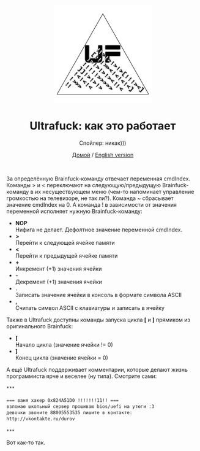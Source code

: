 <div align="center">

<img src="img/logo.png" alt="Ultrafuck" title="Ultrafuck">

# Ultrafuck: как это работает

Спойлер: никак)))

[Домой](README.ru.md) / [English version](README2.md)

</div>

<br>

За определённую Brainfuck-команду отвечает переменная cmdIndex. Команды > и < переключают на следующую/предыдущую Brainfuck-команду в их несуществующем меню (чем-то напоминает управление громкостью на телевизоре, не так ли?). Команда ~ сбрасывает значение cmdIndex на 0. А команда ! в зависимости от значения переменной исполняет нужную Brainfuck-команду:

* **NOP**\
    Нифига не делает. Дефолтное значение переменной cmdIndex.
* **>**\
    Перейти к следующей ячейке памяти
* **<**\
    Перейти к предыдущей ячейке памяти
* **+**\
    Инкремент (+1) значения ячейки
* **-**\
    Декремент (+1) значения ячейки
* **.**\
    Записать значение ячейки в консоль в формате символа ASCII
* **,**\
    Считать символ ASCII с клавиатуры и записать в ячейку

Также в Ultrafuck доступны команды запуска цикла **[** и **]** прямиком из оригинального Brainfuck:

* **[**\
    Начало цикла (значение ячейки != 0)
* **]**\
    Конец цикла (значение ячейки = 0)

А ещё Ultrafuck поддерживает комментарии, которые делают жизнь программиста ярче и веселее (ну типа). Смотрите сами:

```
***

=== ваня хакер 0x824A51D0 !!!!!!!11!! ===
взломаю школьный сервер прошиваю bios/uefi на утюги :3
девочки звоните 88005553535 пишите в контакте: http://vkontakte.ru/durov

***
```

Вот как-то так.
